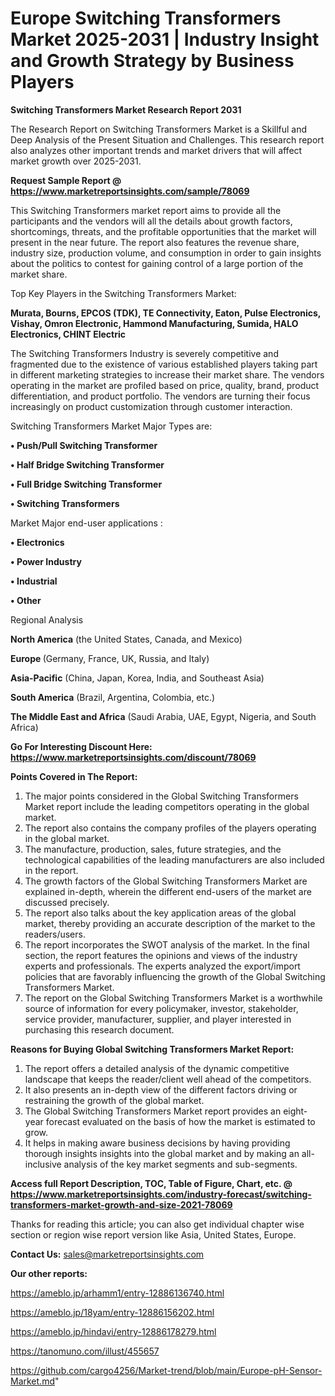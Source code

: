  # Europe Switching Transformers Market 2025-2031 | Industry Insight and Growth Strategy by Business Players

<strong>Switching Transformers Market Research Report 2031</strong>

The Research Report on Switching Transformers Market is a Skillful and Deep Analysis of the Present Situation and Challenges. This research report also analyzes other important trends and market drivers that will affect market growth over 2025-2031.

<strong>Request Sample Report @ <a href=https://www.marketreportsinsights.com/sample/78069>https://www.marketreportsinsights.com/sample/78069</a></strong>

This Switching Transformers market report aims to provide all the participants and the vendors will all the details about growth factors, shortcomings, threats, and the profitable opportunities that the market will present in the near future. The report also features the revenue share, industry size, production volume, and consumption in order to gain insights about the politics to contest for gaining control of a large portion of the market share.

Top Key Players in the Switching Transformers Market:

<strong>Murata, Bourns, EPCOS (TDK), TE Connectivity, Eaton, Pulse Electronics, Vishay, Omron Electronic, Hammond Manufacturing, Sumida, HALO Electronics, CHINT Electric</strong>

The Switching Transformers Industry is severely competitive and fragmented due to the existence of various established players taking part in different marketing strategies to increase their market share. The vendors operating in the market are profiled based on price, quality, brand, product differentiation, and product portfolio. The vendors are turning their focus increasingly on product customization through customer interaction.

Switching Transformers Market Major Types are:

<strong>• Push/Pull Switching Transformer

• Half Bridge Switching Transformer

• Full Bridge Switching Transformer

• Switching Transformers</strong>

Market Major end-user applications :

<strong>• Electronics

• Power Industry

• Industrial

• Other</strong>

Regional Analysis

</u><strong><b>North America</b></strong> (the United States, Canada, and Mexico)

<strong><b>Europe </b></strong>(Germany, France, UK, Russia, and Italy)

<strong><b>Asia-Pacific</b></strong> (China, Japan, Korea, India, and Southeast Asia)

<strong><b>South America</b></strong> (Brazil, Argentina, Colombia, etc.)

<strong><b>The Middle East and Africa</b></strong> (Saudi Arabia, UAE, Egypt, Nigeria, and South Africa)

<strong>Go For Interesting Discount Here: <a href=https://www.marketreportsinsights.com/discount/78069>https://www.marketreportsinsights.com/discount/78069</a></strong>

<strong>Points Covered in The Report:</strong>
<ol>
  <li>The major points considered in the Global Switching Transformers Market report include the leading competitors operating in the global market.</li>
  <li>The report also contains the company profiles of the players operating in the global market.</li>
  <li>The manufacture, production, sales, future strategies, and the technological capabilities of the leading manufacturers are also included in the report.</li>
  <li>The growth factors of the Global Switching Transformers Market are explained in-depth, wherein the different end-users of the market are discussed precisely.</li>
  <li>The report also talks about the key application areas of the global market, thereby providing an accurate description of the market to the readers/users.</li>
  <li>The report incorporates the SWOT analysis of the market. In the final section, the report features the opinions and views of the industry experts and professionals. The experts analyzed the export/import policies that are favorably influencing the growth of the Global Switching Transformers Market.</li>
  <li>The report on the Global Switching Transformers Market is a worthwhile source of information for every policymaker, investor, stakeholder, service provider, manufacturer, supplier, and player interested in purchasing this research document.</li>
</ol>
<strong>Reasons for Buying Global Switching Transformers Market Report:</strong>

<ol>
  <li>The report offers a detailed analysis of the dynamic competitive landscape that keeps the reader/client well ahead of the competitors.</li>
  <li>It also presents an in-depth view of the different factors driving or restraining the growth of the global market.</li>
  <li>The Global Switching Transformers Market report provides an eight-year forecast evaluated on the basis of how the market is estimated to grow.</li>
  <li>It helps in making aware business decisions by having providing thorough insights insights into the global market and by making an all-inclusive analysis of the key market segments and sub-segments.</li>
</ol>
<strong>Access full Report Description, TOC, Table of Figure, Chart, etc. @ <a href=https://www.marketreportsinsights.com/industry-forecast/switching-transformers-market-growth-and-size-2021-78069>https://www.marketreportsinsights.com/industry-forecast/switching-transformers-market-growth-and-size-2021-78069</a></strong>


Thanks for reading this article; you can also get individual chapter wise section or region wise report version like Asia, United States, Europe.

<strong>Contact Us:</strong>
sales@marketreportsinsights.com

<strong>Our other reports:</strong>

<a href=https://ameblo.jp/arhamm1/entry-12886136740.html>https://ameblo.jp/arhamm1/entry-12886136740.html</a>

<a href=https://ameblo.jp/18yam/entry-12886156202.html>https://ameblo.jp/18yam/entry-12886156202.html</a>

<a href=https://ameblo.jp/hindavi/entry-12886178279.html>https://ameblo.jp/hindavi/entry-12886178279.html</a>

<a href=https://tanomuno.com/illust/455657>https://tanomuno.com/illust/455657</a>

<a href=https://github.com/cargo4256/Market-trend/blob/main/Europe-pH-Sensor-Market.md>https://github.com/cargo4256/Market-trend/blob/main/Europe-pH-Sensor-Market.md</a>"
